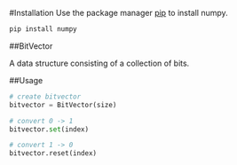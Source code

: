 #Installation
Use the package manager [pip](https://pip.pypa.io/en/stable/) to install numpy.

```bash
pip install numpy
```
##BitVector

A data structure consisting of a collection of bits.

##Usage

```python
# create bitvector
bitvector = BitVector(size)

# convert 0 -> 1
bitvector.set(index)

# convert 1 -> 0
bitvector.reset(index)
```
